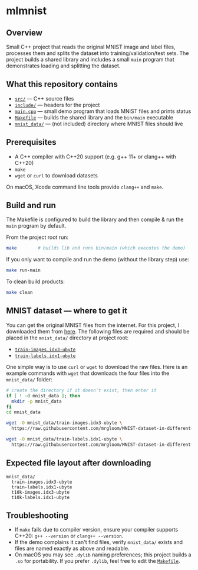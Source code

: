# mlmnist

## Overview
Small C++ project that reads the original MNIST image and label files, processes them and splits the dataset into training/validation/test sets. The project builds a shared library and includes a small `main` program that demonstrates loading and splitting the dataset.

## What this repository contains
- [`src/`](./src/) — C++ source files
- [`include/`](./include/) — headers for the project
- [`main.cpp`](./main.cpp) — small demo program that loads MNIST files and prints status
- [`Makefile`](./Makefile) — builds the shared library and the `bin/main` executable
- [`mnist_data/`](./mnist_data/) — (not included) directory where MNIST files should live

## Prerequisites
- A C++ compiler with C++20 support (e.g. g++ 11+ or clang++ with C++20)
- `make`
- `wget` or `curl` to download datasets

On macOS, Xcode command line tools provide `clang++` and `make`.

## Build and run
The Makefile is configured to build the library and then compile & run the `main` program by default.

From the project root run:

```bash
make        # builds lib and runs bin/main (which executes the demo)
```

If you only want to compile and run the demo (without the library step) use:

```bash
make run-main
```

To clean build products:

```bash
make clean
```

## MNIST dataset — where to get it
You can get the original MNIST files from the internet. For this project, I downloaded them from [here](https://github.com/mrgloom/MNIST-dataset-in-different-formats/tree/master/data/Original%20dataset). The following files are required and should be placed in the `mnist_data/` directory at project root:

- [`train-images.idx3-ubyte`](https://raw.githubusercontent.com/mrgloom/MNIST-dataset-in-different-formats/master/data/Original%20dataset/train-images.idx3-ubyte)
- [`train-labels.idx1-ubyte`](https://raw.githubusercontent.com/mrgloom/MNIST-dataset-in-different-formats/master/data/Original%20dataset/train-labels.idx1-ubyte)

One simple way is to use `curl` or `wget` to download the raw files. 
Here is an example commands with `wget` that downloads the four files into the `mnist_data/` folder:

```bash
# create the directory if it doesn't exist, then enter it
if [ ! -d mnist_data ]; then
  mkdir -p mnist_data
fi
cd mnist_data

wget -O mnist_data/train-images.idx3-ubyte \
  https://raw.githubusercontent.com/mrgloom/MNIST-dataset-in-different-formats/master/data/Original%20dataset/train-images.idx3-ubyte

wget -O mnist_data/train-labels.idx1-ubyte \
  https://raw.githubusercontent.com/mrgloom/MNIST-dataset-in-different-formats/master/data/Original%20dataset/train-labels.idx1-ubyte
```

## Expected file layout after downloading

```
mnist_data/
  train-images.idx3-ubyte
  train-labels.idx1-ubyte
  t10k-images.idx3-ubyte
  t10k-labels.idx1-ubyte
```

## Troubleshooting
- If `make` fails due to compiler version, ensure your compiler supports C++20: `g++ --version` or `clang++ --version`.
- If the demo complains it can't find files, verify `mnist_data/` exists and files are named exactly as above and readable.
- On macOS you may see `.dylib` naming preferences; this project builds a `.so` for portability. If you prefer `.dylib`, feel free to edit the [`Makefile`](./Makefile).

